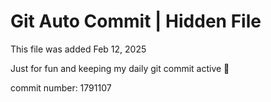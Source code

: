 # Git Auto Commit | Hidden File

This file was added Feb 12, 2025

Just for fun and keeping my daily git commit active 🤪

commit number: 1791107
